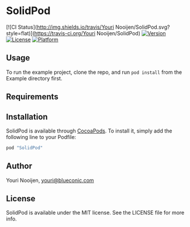 # SolidPod

[![CI Status](http://img.shields.io/travis/Youri Nooijen/SolidPod.svg?style=flat)](https://travis-ci.org/Youri Nooijen/SolidPod)
[![Version](https://img.shields.io/cocoapods/v/SolidPod.svg?style=flat)](http://cocoapods.org/pods/SolidPod)
[![License](https://img.shields.io/cocoapods/l/SolidPod.svg?style=flat)](http://cocoapods.org/pods/SolidPod)
[![Platform](https://img.shields.io/cocoapods/p/SolidPod.svg?style=flat)](http://cocoapods.org/pods/SolidPod)

## Usage

To run the example project, clone the repo, and run `pod install` from the Example directory first.

## Requirements

## Installation

SolidPod is available through [CocoaPods](http://cocoapods.org). To install
it, simply add the following line to your Podfile:

```ruby
pod "SolidPod"
```

## Author

Youri Nooijen, youri@blueconic.com

## License

SolidPod is available under the MIT license. See the LICENSE file for more info.
